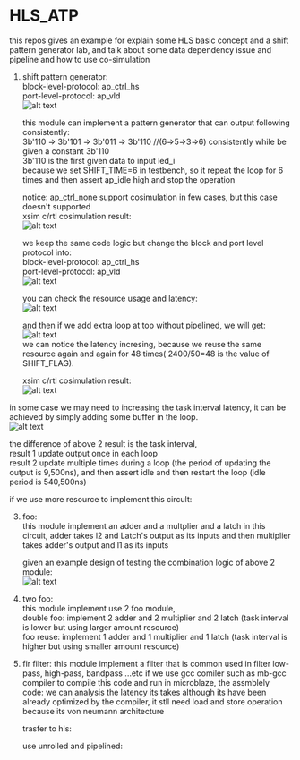 # HLS_ATP
this repos gives an example for explain some HLS basic concept and a shift pattern generator lab, and talk about some data dependency issue and pipeline and how to use co-simulation  


1. shift pattern generator:     
   block-level-protocol: ap_ctrl_hs  
   port-level-protocol: ap_vld      
   ![alt text](https://github.com/joshuahwfwEE/HLS_ATP/blob/main/shift_pattern_ap_ctrl_hs.png?raw=true)  
   
   this module can implement a pattern generator that can output following consistently:    
   3b'110 => 3b'101 => 3b'011 => 3b'110  //(6=>5=>3=>6) consistently while be given a constant 3b'110    
   3b'110 is the first given data to input led_i    
   because we set SHIFT_TIME=6 in testbench, so it repeat the loop for 6 times and then assert ap_idle high and stop the operation  
   
   notice: ap_ctrl_none support cosimulation in few cases, but this case doesn't supported    
   xsim c/rtl cosimulation result:    
   ![alt text](https://github.com/joshuahwfwEE/HLS_ATP/blob/main/HLS_shift_pattern1.png?raw=true)    

   we keep the same code logic but change the block and port level protocol into:    
   block-level-protocol: ap_ctrl_hs    
   port-level-protocol: ap_vld    
   ![alt text](https://github.com/joshuahwfwEE/HLS_ATP/blob/main/shift_pattern_ap_ctrl_none.png?raw=true)  

   you can check the resource usage and latency:  
   ![alt text](https://github.com/joshuahwfwEE/HLS_ATP/blob/main/synthesis_graph.png?raw=true)

   and then if we add extra loop at top without pipelined,  we will get:  
   ![alt text](https://github.com/joshuahwfwEE/HLS_ATP/blob/main/looptop.png?raw=true)  
   we can notice the latency incresing, because we reuse the same resource again and again for 48 times( 2400/50=48 is the value of SHIFT_FLAG).
   
   
   xsim c/rtl cosimulation result:  
  ![alt text](https://github.com/joshuahwfwEE/HLS_ATP/blob/main/looptop_sim.png?raw=true)

 in some case we may need to increasing the task interval latency, it can be achieved by simply adding some buffer in the loop.  
 ![alt text](https://github.com/joshuahwfwEE/HLS_ATP/blob/main/addbufinloop.png?raw=true)  

 the difference of above 2 result is the task interval,  
 result 1 update output once in each loop  
 result 2 update multiple times during a loop (the period of updating the output is 9,500ns), and then assert idle and then restart the loop (idle period is 540,500ns)  

   if we use more resource to implement this circult:
   




   
3. foo:  
   this module implement an adder and a multplier and a latch in this circuit,
   adder takes l2 and Latch's output as its inputs and then multiplier takes adder's output and l1 as its inputs

   given an example design of testing the combination logic of above 2 module:    
    ![alt text](https://github.com/joshuahwfwEE/HLS_ATP/blob/main/design1_pattern_plus_foo.png?raw=true)    

5. two foo:  
   this module implement use 2 foo module,  
   double foo: implement 2 adder and 2 multiplier and 2 latch (task interval is lower but using larger amount resource)  
   foo reuse: implement 1 adder and 1 multiplier and 1 latch (task interval is higher but using smaller amount resource)  

6. fir filter:
   this module implement a filter that is common used in filter low-pass, high-pass, bandpass ...etc
   if we use gcc comiler such as mb-gcc compiler to compile this code and run in microblaze,
   the assmblely code:
   we can analysis the latency its takes although its have been already optimized by the compiler, it stll need load and store operation because its von neumann architecture

   trasfer to hls:

   use unrolled and pipelined:
   
